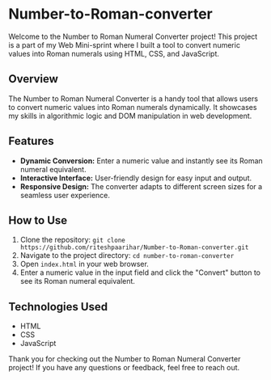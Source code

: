 # Number-to-Roman-converter
Welcome to the Number to Roman Numeral Converter project! This project is a part of my Web Mini-sprint where I built a tool to convert numeric values into Roman numerals using HTML, CSS, and JavaScript.

## Overview
The Number to Roman Numeral Converter is a handy tool that allows users to convert numeric values into Roman numerals dynamically. It showcases my skills in algorithmic logic and DOM manipulation in web development.

## Features

- **Dynamic Conversion:** Enter a numeric value and instantly see its Roman numeral equivalent.
- **Interactive Interface:** User-friendly design for easy input and output.
- **Responsive Design:** The converter adapts to different screen sizes for a seamless user experience.

## How to Use

1. Clone the repository: `git clone https://github.com/riteshpaarihar/Number-to-Roman-converter.git`
2. Navigate to the project directory: `cd number-to-roman-converter`
3. Open `index.html` in your web browser.
4. Enter a numeric value in the input field and click the "Convert" button to see its Roman numeral equivalent.

## Technologies Used

- HTML
- CSS
- JavaScript

Thank you for checking out the Number to Roman Numeral Converter project! If you have any questions or feedback, feel free to reach out.
